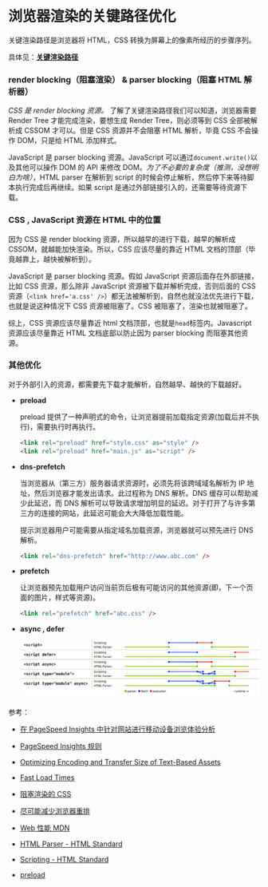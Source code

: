 # 浏览器渲染的关键路径优化

关键渲染路径是浏览器将 HTML，CSS 转换为屏幕上的像素所经历的步骤序列。

具体见：**[关键渲染路径](../../Javascript_Runtime/Browser/关键渲染路径.md)**

### **render blocking（阻塞渲染） & parser blocking（阻塞 HTML 解析器）**

_CSS 是 render blocking 资源。_ 了解了关键渲染路径我们可以知道，浏览器需要 Render Tree 才能完成渲染，要想生成 Render Tree，则必须等到 CSS 全部被解析成 CSSOM 才可以。但是 CSS 资源并不会阻塞 HTML 解析，毕竟 CSS 不会操作 DOM，只是给 HTML 添加样式。

JavaScript 是 parser blocking 资源。JavaScript 可以通过`document.write()`以及其他可以操作 DOM 的 API 来修改 DOM。_为了不必要的复杂度（推测，没想明白为啥）_，HTML parser 在解析到 script 的时候会停止解析，然后停下来等待脚本执行完成后再继续。如果 script 是通过外部链接引入的，还需要等待资源下载。

### **CSS , JavaScript 资源在 HTML 中的位置**

因为 CSS 是 render blocking 资源，所以越早的进行下载，越早的解析成 CSSOM，就越能加快渲染。所以，CSS 应该尽量的靠近 HTML 文档的顶部（毕竟越靠上，越快被解析到）。

JavaScript 是 parser blocking 资源。假如 JavaScript 资源后面存在外部链接，比如 CSS 资源，那么除非 JavaScript 资源被下载并解析完成，否则后面的 CSS 资源（`<link href='a.css' />`）都无法被解析到，自然也就没法优先进行下载，也就是说这种情况下 CSS 资源被阻塞了。CSS 被阻塞了，渲染也就被阻塞了。

综上，CSS 资源应该尽量靠近 html 文档顶部，也就是`head`标签内。Javascript 资源应该尽量靠近 HTML 文档底部以防止因为 parser blocking 而阻塞其他资源。

### **其他优化**

对于外部引入的资源，都需要先下载才能解析，自然越早、越快的下载越好。

- **preload**

  preload 提供了一种声明式的命令，让浏览器提前加载指定资源(加载后并不执行)，需要执行时再执行。

  ```html
  <link rel="preload" href="style.css" as="style" />
  <link rel="preload" href="main.js" as="script" />
  ```

- **dns-prefetch**

  当浏览器从（第三方）服务器请求资源时，必须先将该跨域域名解析为 IP 地址，然后浏览器才能发出请求。此过程称为 DNS 解析。DNS 缓存可以帮助减少此延迟，而 DNS 解析可以导致请求增加明显的延迟。对于打开了与许多第三方的连接的网站，此延迟可能会大大降低加载性能。

  提示浏览器用户可能需要从指定域名加载资源，浏览器就可以预先进行 DNS 解析。

  ```html
  <link rel="dns-prefetch" href="http://www.abc.com" />
  ```

- **prefetch**

  让浏览器预先加载用户访问当前页后极有可能访问的其他资源(即，下一个页面的图片，样式等资源)。

  ```html
  <link rel="prefetch" href="abc.css" />
  ```

- **async , defer**

  ![async , defer](./assets/asyncdefer.svg)

参考：

- [在 PageSpeed Insights 中针对网站进行移动设备浏览体验分析](https://developers.google.com/speed/docs/insights/mobile)

- [PageSpeed Insights 规则](https://developers.google.com/speed/docs/insights/rules)

- [Optimizing Encoding and Transfer Size of Text-Based Assets](https://developers.google.com/web/fundamentals/performance/optimizing-content-efficiency/optimize-encoding-and-transfer#text-compression-with-gzip)

- [Fast Load Times](https://web.dev/fast)

- [阻塞渲染的 CSS](https://developers.google.com/web/fundamentals/performance/critical-rendering-path/render-blocking-css)

- [尽可能减少浏览器重排](https://developers.google.com/speed/docs/insights/browser-reflow)

- [Web 性能 MDN](https://developer.mozilla.org/zh-CN/docs/Web/Performance)

- [HTML Parser - HTML Standard](https://html.spec.whatwg.org/#overview-of-the-parsing-model)

- [Scripting - HTML Standard](https://html.spec.whatwg.org/#scripting-3)

- [preload](https://developer.mozilla.org/zh-CN/docs/Web/HTML/Preloading_content)
